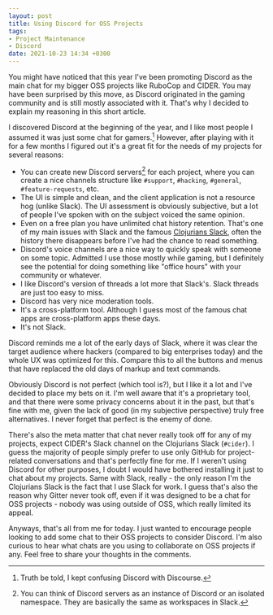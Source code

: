 ```yaml
---
layout: post
title: Using Discord for OSS Projects
tags:
- Project Maintenance
- Discord
date: 2021-10-23 14:34 +0300
---
```

You might have noticed that this year I've been promoting Discord
as the main chat for my bigger OSS projects like RuboCop and CIDER.
You may have been surprised by this move, as Discord originated
in the gaming community and is still mostly associated with it.
That's why I decided to explain my reasoning in this short article.

I discovered Discord at the beginning of the year, and I like most people
I assumed it was just some chat for gamers.[^1] However, after playing with it
for a few months I figured out it's a great fit for the needs of my projects
for several reasons:

* You can create new Discord servers[^2] for each project, where you can create a nice channels structure like `#support`, `#hacking`, `#general`, `#feature-requests`, etc.
* The UI is simple and clean, and the client application is not a resource hog (unlike Slack). The UI assessment is obviously subjective, but a lot of people I've spoken with on the subject voiced the same opinion.
* Even on a free plan you have unlimited chat history retention. That's one of my main
issues with Slack and the famous [Clojurians Slack](https://clojurians.slack.com/), often the history there
disappears before I've had the chance to read something.
* Discord's voice channels are a nice way to quickly speak with someone on some topic. Admitted I use those mostly while gaming, but I definitely see the potential for
doing something like "office hours" with your community or whatever.
* I like Discord's version of threads a lot more that Slack's. Slack threads are just too easy to miss.
* Discord has very nice moderation tools.
* It's a cross-platform tool. Although I guess most of the famous chat apps are cross-platform apps these days.
* It's not Slack.

Discord reminds me a lot of the early days of Slack, where it was clear the target
audience where hackers (compared to big enterprises today) and the whole UX was
optimized for this. Compare this to all the buttons and menus that have replaced the old
days of markup and text commands.

Obviously Discord is not perfect (which tool is?), but I like it a lot and I've decided to place my bets on it. I'm well aware that it's a proprietary tool, and that there were some privacy concerns about it in the past, but that's fine with me, given the lack of good (in my subjective perspective) truly free alternatives. I never forget that perfect is the enemy of done.

There's also the meta matter that chat never really took off for any of my projects, expect
CIDER's Slack channel on the Clojurians Slack (`#cider`). I guess the majority of people simply
prefer to use only GitHub for project-related conversations and that's perfectly fine for me. If I weren't using Discord for other purposes, I doubt I would have bothered installing it just to chat about my projects. Same with Slack, really - the only reason I'm the Clojurians Slack is the fact that I use Slack for work.
I guess that's also the reason why Gitter never took off, even if it was designed to be a chat for OSS projects - nobody was using outside of OSS, which really
limited its appeal.

Anyways, that's all from me for today. I just wanted to encourage people looking to
add some chat to their OSS projects to consider Discord. I'm also curious to hear what chats
are you using to collaborate on OSS projects if any. Feel free to share your thoughts in the comments.

[^1]: Truth be told, I kept confusing Discord with Discourse.
[^2]: You can think of Discord servers as an instance of Discord or an isolated namespace. They are basically the same as workspaces in Slack.
